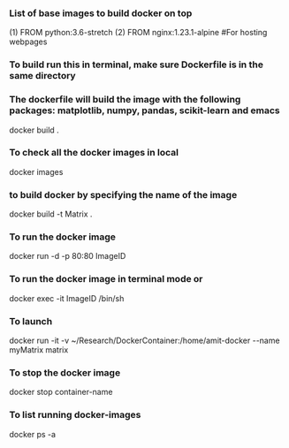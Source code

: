 ### List of base images to build docker on top
 (1) FROM python:3.6-stretch
 (2) FROM nginx:1.23.1-alpine  #For hosting webpages
 
### To build run this in terminal, make sure Dockerfile is in the same directory
### The dockerfile will build the image with the following packages: matplotlib, numpy, pandas, scikit-learn and emacs
docker build .

### To check all the docker images in local
 docker images

### to build docker by specifying the name of the image
 docker build -t Matrix .

### To run the docker image
 docker run -d -p 80:80 ImageID

### To run the docker image in terminal mode or 
 docker exec -it  ImageID /bin/sh
 
### To launch
 docker run -it -v ~/Research/DockerContainer:/home/amit-docker --name myMatrix matrix

### To stop the docker image
 docker stop container-name

### To list running docker-images
 docker ps -a

